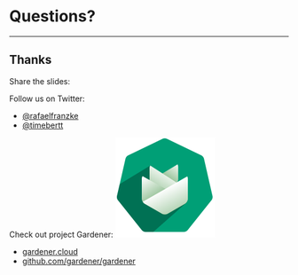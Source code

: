 # Questions?

---

## Thanks

Share the slides: <a class="slides-qr-code"></a>

Follow us on Twitter:
- [@rafaelfranzke](https://twitter.com/rafaelfranzke) <!-- .element: target="_blank" -->
- [@timebertt](https://twitter.com/timebertt) <!-- .element: target="_blank" -->

Check out project Gardener: ![Gardener Logo](../assets/gardener.svg)
- [gardener.cloud](https://gardener.cloud)
- [github.com/gardener/gardener](https://github.com/gardener/gardener)

